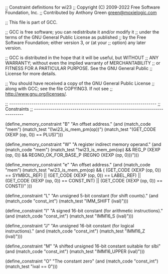;; Constraint definitions for wi23
;; Copyright (C) 2009-2022 Free Software Foundation, Inc.
;; Contributed by Anthony Green <green@moxielogic.com>

;; This file is part of GCC.

;; GCC is free software; you can redistribute it and/or modify it
;; under the terms of the GNU General Public License as published
;; by the Free Software Foundation; either version 3, or (at your
;; option) any later version.

;; GCC is distributed in the hope that it will be useful, but WITHOUT
;; ANY WARRANTY; without even the implied warranty of MERCHANTABILITY
;; or FITNESS FOR A PARTICULAR PURPOSE.  See the GNU General Public
;; License for more details.

;; You should have received a copy of the GNU General Public License
;; along with GCC; see the file COPYING3.  If not see
;; <http://www.gnu.org/licenses/>.

;; -------------------------------------------------------------------------
;; Constraints
;; -------------------------------------------------------------------------

(define_memory_constraint "B"
  "An offset address."
  (and (match_code "mem")
       (match_test "(!wi23_is_mem_pm(op))")
       (match_test "(GET_CODE (XEXP (op, 0)) == PLUS)")))

(define_memory_constraint "W"
  "A register indirect memory operand."
  (and (match_code "mem")
       (match_test "!wi23_is_mem_pm(op)
        && REG_P (XEXP (op, 0))
		    && REGNO_OK_FOR_BASE_P (REGNO (XEXP (op, 0)))")))

(define_memory_constraint "e"
  "An offset address."
  (and (match_code "mem")
       (match_test "wi23_is_mem_pm(op) && (
          (GET_CODE (XEXP (op, 0)) == SYMBOL_REF) ||
          (GET_CODE (XEXP (op, 0)) == LABEL_REF) ||
          (GET_CODE (XEXP (op, 0)) == CONST_INT) ||
          (GET_CODE (XEXP (op, 0)) == CONST))"
       )))

 (define_constraint "L"
   "An unsigned 5-bit constant (for shift counts)."
   (and (match_code "const_int")
        (match_test "IMM_SHIFT (ival)")))

(define_constraint "I"
  "A signed 16-bit constant (for arithmetic instructions)."
  (and (match_code "const_int")
       (match_test "IMM16_S (ival)")))

(define_constraint "J"
  "An unsigned 16-bit constant (for logical instructions)."
  (and (match_code "const_int")
       (match_test "IMM16_Z (ival)")))

(define_constraint "M"
  "A shifted unsigned 16-bit constant suitable for slbi"
  (and (match_code "const_int")
       (match_test "IMM16_UPPER (ival)")))

(define_constraint "O"
  "The constant zero"
  (and (match_code "const_int")
       (match_test "ival == 0")))
